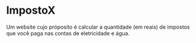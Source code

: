 # ImpostoX
Um website cujo próposito é calcular a quantidade (em reais) de impostos que você paga nas contas de eletricidade e água.
